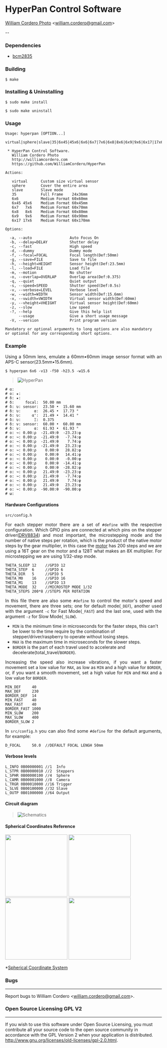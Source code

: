 # HyperPan Control Software
[William Cordero Photo](http://williamcordero.com) <[william.cordero@gmail.com](william.cordero@gmail.com)>

--
### Dependencies
- [bcm2835](http://www.airspayce.com/mikem/bcm2835/)

### Building
```
$ make
```

### Installing & Uninstalling
```
$ sudo make install
```
```
$ sudo make uninstall
```

### Usage
```
Usage: hyperpan [OPTION...]
            virtual|sphere|slave|35|6x45|45x6|6x6|6x7|7x6|6x8|8x6|6x9|9x6|6x17|17x6

 * HyperPan Control Software.
   William Cordero Photo
   http://williamcordero.com
   https://github.com/WilliamCordero/HyperPan

Actions:

   virtual      Custom size virtual sensor
   sphere       Cover the entire area
   slave        Slave mode
   35           Full Frame    24x36mm
   6x6          Medium Format 60x60mm
   6x45 45x6    Medium Format 60x45mm
   6x7   7x6    Medium Format 60x70mm
   6x8   8x6    Medium Format 60x80mm
   6x9   9x6    Medium Format 60x90mm
   6x17 17x6    Medium Format 60x170mm

Options:

  -a, --auto                 Auto Focus On
  -b, --delay=DELAY          Shutter delay
  -c, --fast                 High speed
  -d, --dummy                Dummy mode
  -f, --focal=FOCAL          Focal length(Def:50mm)
  -g, --save=FILE            Save to file
  -h, --height=HEIGHT        Sensor height(Def:23.5mm)
  -l, --load=FILE            Load file
  -m, --motion               No shutter
  -o, --overlap=OVERLAP      Overlap area(Def:0.375)
  -q, --quiet                Quiet output
  -s, --speed=SPEED          Shutter speed(Def:0.5s)
  -v, --verbose=LEVEL        Verbose level
  -w, --width=WIDTH          Sensor width(Def:15.6mm)
  -x, --vwidth=VWIDTH        Virtual sensor width(Def:60mm)
  -y, --vheight=VHEIGHT      Virtual sensor height(Def:60mm)
  -z, --slow                 Low speed
  -?, --help                 Give this help list
      --usage                Give a short usage message
  -V, --version              Print program version

Mandatory or optional arguments to long options are also mandatory
or optional for any corresponding short options.
```

### Example

<p align="justify">
Using a 50mm lens, emulate a 60mm•60mm image sensor format with an APS-C sensor(23.5mm•15.6mm).
</p>

```
$ hyperpan 6x6 -v13 -f50 -h23.5 -w15.6 
```
> ![HyperPan](http://misc.williamcordero.com/zip/HyperPan_0.62.gif)
```
# α: 
# ο: ★:
# δ: ★:
# δ:     focal:  50.00 mm
# δ: υ: sensor:  23.50 •  15.60 mm
# δ: υ:      α:  26.45 •  17.73 °
# δ: υ:     α':  21.49 •  14.41 °
# δ: υ:      Ξ:  0.375
# δ: ν: sensor:  60.00 •  60.00 mm
# δ: ν:      α:  61.93 •  61.93 °
# ο: ↝: 0.00:ρ  -21.49:θ  -23.23:φ
# ο: ↝: 0.00:ρ  -21.49:θ   -7.74:φ
# ο: ↝: 0.00:ρ  -21.49:θ    7.74:φ
# ο: ↝: 0.00:ρ  -21.49:θ   23.23:φ
# ο: ↝: 0.00:ρ    0.00:θ   28.82:φ
# ο: ↝: 0.00:ρ    0.00:θ   14.41:φ
# ο: ↝: 0.00:ρ    0.00:θ   -0.00:φ
# ο: ↝: 0.00:ρ    0.00:θ  -14.41:φ
# ο: ↝: 0.00:ρ    0.00:θ  -28.82:φ
# ο: ↝: 0.00:ρ   21.49:θ  -23.23:φ
# ο: ↝: 0.00:ρ   21.49:θ   -7.74:φ
# ο: ↝: 0.00:ρ   21.49:θ    7.74:φ
# ο: ↝: 0.00:ρ   21.49:θ   23.23:φ
# ο: ↝: 0.00:ρ  -90.00:θ  -90.00:φ
# ω:
```

#### Hardware Configurations
```
src/config.h
```

<p align="justify">
For each stepper motor there are a set of <code>#define</code> with the respective configuration. Which GPIO pins are connected at which pins on the stepper driver(<a href="https://www.pololu.com/file/0J617/drv8834.pdf" target="_blank">DRV8834</a>) and most important, the microstepping mode and the number of native steps per rotation, which is the product of the native motor steps by the gear multiplier, in this case the <a href="http://www.omc-stepperonline.com/download/pdf/17HS19-2004S1.pdf" target="_blank">motor</a> has 200 steps and we are using a 16T gear on the motor and a 128T what makes an 8X multiplier. For microstepping we are using 1/32-step mode.
</p>

```
THETA_SLEEP 12    //GPIO 12
THETA_STEP  6     //GPIO 6
THETA_DIR   5     //GPIO 5
THETA_M0    16    //GPIO 16
THETA_M1    13    //GPIO 13
THETA_MODE  32    //MICROSTEP MODE 1/32
THETA_STEPS 200*8 //STEPS PER ROTATION
```

<p align="justify">
In this file there are also some <code>#define</code> to control the motor's speed and movement, there are three sets; one for default mode(<code>_DEF</code>), another used with the argument <code>-c</code> for Fast Mode(<code>_FAST</code>) and the last one, used with the argument <code>-z</code> for Slow Mode(<code>_SLOW</code>).
</p>

- `MIN` is the minimum time in microseconds for the faster steps, this can't be lower to the time require by the combination of stepper/driver/raspberry to operate without losing steps.
- `MAX` is the maximum time in microseconds for the slower steps.
- `BORDER` is the part of each travel used to accelerate and decelerate(total_travel/`BORDER`).

<p align="justify">
Increasing the speed also increase vibrations, if you want a faster movement set a low value for <code>MAX</code>, as low as <code>MIN</code> and a high value for <code>BORDER</code>, or, if you want a smooth movement, set a high value for <code>MIN</code> and <code>MAX</code> and a low value for <code>BORDER</code>.
</p>

```
MIN_DEF     40
MAX_DEF     230
BORDER_DEF  14
MIN_FAST    40
MAX_FAST    40
BORDER_FAST 1000
MIN_SLOW    200
MAX_SLOW    400
BORDER_SLOW 2
```

<p align="justify">
In <code>src/config.h</code> you can also find some <code>#define</code> for the default arguments, for example:
</p>

```
D_FOCAL     50.0  //DEFAULT FOCAL LENGH 50mm
```

#### Verbose levels
```
L_INFO 0B00000001 //1  Info
L_STPR 0B00000010 //2  Steppers
L_SPHR 0B00000100 //4  Sphere
L_CAMR 0B00001000 //8  Camera
L_TRGR 0B00010000 //16 Trigger
L_SLVE 0B00100000 //32 Slave
L_OUTP 0B01000000 //64 Output
```

#### Circuit diagram
> ![Schematics](http://misc.williamcordero.com/zip/hyperpan_schematics.svg)

#### Spherical Coordinates Reference

<img height="200" width="200" src="http://misc.williamcordero.com/zip/spherical.svg">
<img height="200" width="200" src="http://misc.williamcordero.com/zip/theta_1.svg">
<img height="200" width="200" src="http://misc.williamcordero.com/zip/phi_1.svg">
<img height="200" width="200" src="http://misc.williamcordero.com/zip/sphere.svg">

*[Spherical Coordinate System](https://en.wikipedia.org/wiki/Spherical_coordinate_system)

### Bugs
---
Report bugs to William Cordero <<william.cordero@gmail.com>>.

### Open Source Licensing GPL V2
---
If you wish to use this software under Open Source Licensing, you must contribute all your source code to the open source community in accordance with the GPL Version 2 when your application is distributed. http://www.gnu.org/licenses/old-licenses/gpl-2.0.html.
